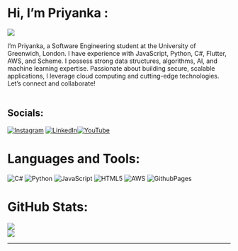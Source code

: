 # Hi, I’m Priyanka :

[![](https://visitcount.itsvg.in/api?id=Priyanka-HV&icon=5&color=1)](https://visitcount.itsvg.in)

I’m Priyanka, a Software Engineering student at the University of Greenwich, London. I have experience with JavaScript, Python, C#, Flutter, AWS, and Scheme. I possess strong data structures, algorithms, AI, and machine learning expertise. Passionate about building secure, scalable applications, I leverage cloud computing and cutting-edge technologies. Let’s connect and collaborate!<br><br>


##  Socials:
[![Instagram](https://img.shields.io/badge/Instagram-%23E4405F.svg?logo=Instagram&logoColor=white)](https://instagram.com/_priyanka.hv) [![LinkedIn](https://img.shields.io/badge/LinkedIn-%230077B5.svg?logo=linkedin&logoColor=white)](https://linkedin.com/in/priyanka-vasantha)[![YouTube](https://img.shields.io/badge/YouTube-%23FF0000.svg?logo=YouTube&logoColor=white)](https://youtube.com/@PriyankaFromLondon) 

# Languages and Tools:
![C#](https://img.shields.io/badge/c%23-%23239120.svg?style=plastic&logo=csharp&logoColor=white) ![Python](https://img.shields.io/badge/python-3670A0?style=plastic&logo=python&logoColor=ffdd54) ![JavaScript](https://img.shields.io/badge/javascript-%23323330.svg?style=plastic&logo=javascript&logoColor=%23F7DF1E) ![HTML5](https://img.shields.io/badge/html5-%23E34F26.svg?style=plastic&logo=html5&logoColor=white) ![AWS](https://img.shields.io/badge/AWS-%23FF9900.svg?style=plastic&logo=amazon-aws&logoColor=white) ![GithubPages](https://img.shields.io/badge/github%20pages-121013?style=plastic&logo=github&logoColor=white)

#  GitHub Stats:
![](https://github-readme-stats.vercel.app/api?username=Priyanka-HV&theme=vue-dark&hide_border=true&include_all_commits=true&count_private=true)<br/>
![](https://github-readme-streak-stats.herokuapp.com/?user=Priyanka-HV&theme=vue-dark&hide_border=true)<br/>

---

